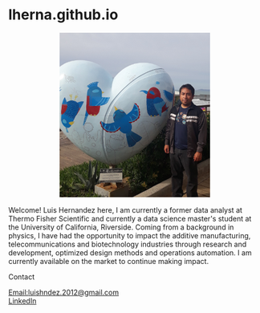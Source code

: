 # lherna.github.io

<p align="center">
  <img src="https://github.com/lherna/lherna.github.io/blob/main/images/portrait_main.png" width="300" title="Luis Hernandez">
</p>

Welcome! Luis Hernandez here, I am currently a former data analyst at Thermo Fisher Scientific and currently a data science master's student at the University of California, Riverside. Coming from a background in physics, I have had the opportunity to impact the additive manufacturing, telecommunications and biotechnology industries through research and development, optimized design methods and operations automation. I am currently available on the market to continue making impact.

Contact

<a href="mailto:luishndez.2012@gmail.com">Email:luishndez.2012@gmail.com</a>
</br>
<a href="https://www.linkedin.com/in/lhndez/">LinkedIn</a> 
